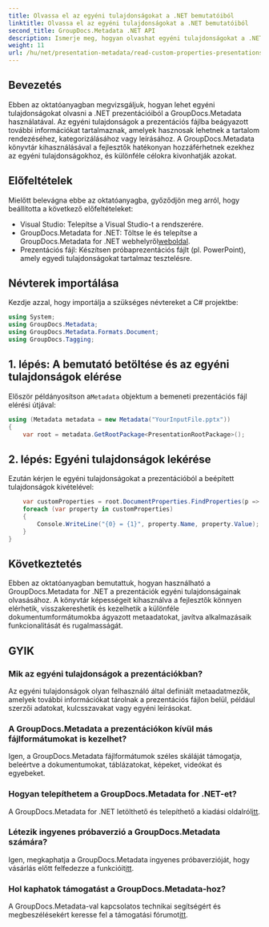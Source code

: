 ```yaml
---
title: Olvassa el az egyéni tulajdonságokat a .NET bemutatóiból
linktitle: Olvassa el az egyéni tulajdonságokat a .NET bemutatóiból
second_title: GroupDocs.Metadata .NET API
description: Ismerje meg, hogyan olvashat egyéni tulajdonságokat a .NET prezentációiból a GroupDocs.Metadata használatával. Hatékonyan hozzáférhet a metaadatokhoz és visszakeresheti azokat.
weight: 11
url: /hu/net/presentation-metadata/read-custom-properties-presentations/
---
```

## Bevezetés
Ebben az oktatóanyagban megvizsgáljuk, hogyan lehet egyéni tulajdonságokat olvasni a .NET prezentációiból a GroupDocs.Metadata használatával. Az egyéni tulajdonságok a prezentációs fájlba beágyazott további információkat tartalmaznak, amelyek hasznosak lehetnek a tartalom rendezéséhez, kategorizálásához vagy leírásához. A GroupDocs.Metadata könyvtár kihasználásával a fejlesztők hatékonyan hozzáférhetnek ezekhez az egyéni tulajdonságokhoz, és különféle célokra kivonhatják azokat.
## Előfeltételek
Mielőtt belevágna ebbe az oktatóanyagba, győződjön meg arról, hogy beállította a következő előfeltételeket:
- Visual Studio: Telepítse a Visual Studio-t a rendszerére.
-  GroupDocs.Metadata for .NET: Töltse le és telepítse a GroupDocs.Metadata for .NET webhelyről[weboldal](https://releases.groupdocs.com/metadata/net/).
- Prezentációs fájl: Készítsen próbaprezentációs fájlt (pl. PowerPoint), amely egyedi tulajdonságokat tartalmaz tesztelésre.

## Névterek importálása
Kezdje azzal, hogy importálja a szükséges névtereket a C# projektbe:
```csharp
using System;
using GroupDocs.Metadata;
using GroupDocs.Metadata.Formats.Document;
using GroupDocs.Tagging;
```
## 1. lépés: A bemutató betöltése és az egyéni tulajdonságok elérése
 Először példányosítson a`Metadata` objektum a bemeneti prezentációs fájl elérési útjával:
```csharp
using (Metadata metadata = new Metadata("YourInputFile.pptx"))
{
    var root = metadata.GetRootPackage<PresentationRootPackage>();
```
## 2. lépés: Egyéni tulajdonságok lekérése
Ezután kérjen le egyéni tulajdonságokat a prezentációból a beépített tulajdonságok kivételével:
```csharp
    var customProperties = root.DocumentProperties.FindProperties(p => !p.Tags.Contains(Tags.Document.BuiltIn));
    foreach (var property in customProperties)
    {
        Console.WriteLine("{0} = {1}", property.Name, property.Value);
    }
}
```

## Következtetés
Ebben az oktatóanyagban bemutattuk, hogyan használható a GroupDocs.Metadata for .NET a prezentációk egyéni tulajdonságainak olvasásához. A könyvtár képességeit kihasználva a fejlesztők könnyen elérhetik, visszakereshetik és kezelhetik a különféle dokumentumformátumokba ágyazott metaadatokat, javítva alkalmazásaik funkcionalitását és rugalmasságát.

## GYIK
### Mik az egyéni tulajdonságok a prezentációkban?
Az egyéni tulajdonságok olyan felhasználó által definiált metaadatmezők, amelyek további információkat tárolnak a prezentációs fájlon belül, például szerzői adatokat, kulcsszavakat vagy egyéni leírásokat.
### A GroupDocs.Metadata a prezentációkon kívül más fájlformátumokat is kezelhet?
Igen, a GroupDocs.Metadata fájlformátumok széles skáláját támogatja, beleértve a dokumentumokat, táblázatokat, képeket, videókat és egyebeket.
### Hogyan telepíthetem a GroupDocs.Metadata for .NET-et?
 A GroupDocs.Metadata for .NET letölthető és telepíthető a kiadási oldalról[itt](https://releases.groupdocs.com/metadata/net/).
### Létezik ingyenes próbaverzió a GroupDocs.Metadata számára?
 Igen, megkaphatja a GroupDocs.Metadata ingyenes próbaverzióját, hogy vásárlás előtt felfedezze a funkcióit[itt](https://releases.groupdocs.com/).
### Hol kaphatok támogatást a GroupDocs.Metadata-hoz?
 A GroupDocs.Metadata-val kapcsolatos technikai segítségért és megbeszélésekért keresse fel a támogatási fórumot[itt](https://forum.groupdocs.com/c/metadata/14).